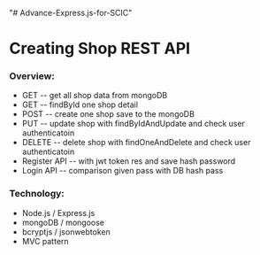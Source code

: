 "# Advance-Express.js-for-SCIC" 
# Creating Shop REST API

### Overview:
* GET -- get all shop data from mongoDB
* GET -- findById one shop detail
* POST -- create one shop save to the mongoDB
* PUT -- update shop with findByIdAndUpdate and check user authenticatoin
* DELETE -- delete shop with findOneAndDelete and check user authenticatoin
* Register API --  with jwt token res and save hash password
* Login API -- comparison given pass with DB hash pass

### Technology:
* Node.js / Express.js 
* mongoDB / mongoose
* bcryptjs / jsonwebtoken
* MVC pattern 

